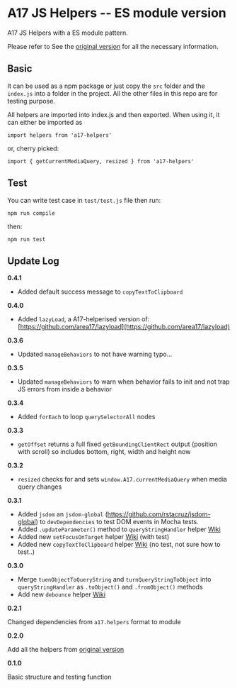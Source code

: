 # A17 JS Helpers -- ES module version

A17 JS Helpers with a ES module pattern.

Please refer to See the [original version](https://code.area17.com/mike/a17-js-helpers) for all the necessary information.

## Basic

It can be used as a npm package or just copy the `src` folder and the `index.js` into a folder in the project. All the other files in this repo are for testing purpose.

All helpers are imported into index.js and then exported. When using it, it can either be imported as

    import helpers from 'a17-helpers'

or, cherry picked:

    import { getCurrentMediaQuery, resized } from 'a17-helpers'

## Test

You can write test case in `test/test.js` file then run:

    npm run compile

then:

    npm run test


## Update Log

**0.4.1**
* Added default success message to `copyTextToClipboard`

**0.4.0**
* Added `lazyLoad`, a A17-helperised version of: [https://github.com/area17/lazyload](https://github.com/area17/lazyload)

**0.3.6**
* Updated `manageBehaviors` to not have warning typo...

**0.3.5**
* Updated `manageBehaviors` to warn when behavior fails to init and not trap JS errors from inside a behavior

**0.3.4**
* Added `forEach` to loop `querySelectorAll` nodes

**0.3.3**
* `getOffset` returns a full fixed `getBoundingClientRect` output (position with scroll) so includes bottom, right, width and height now

**0.3.2**
* `resized` checks for and sets `window.A17.currentMediaQuery` when media query changes

**0.3.1**
* Added `jsdom` an `jsdom-global` (https://github.com/rstacruz/jsdom-global) to `devDependencies` to test DOM events in Mocha tests.
* Added `.updateParameter()` method to `queryStringHandler` helper [Wiki](https://code.area17.com/mike/a17-js-helpers/wikis/A17-Helpers-updateParameter)
* Added new `setFocusOnTarget` helper [Wiki](https://code.area17.com/mike/a17-js-helpers/wikis/a17-helpers-setFocusOnTarget) (with test)
* Added new `copyTextToClipboard` helper [Wiki](https://code.area17.com/mike/a17-js-helpers/wikis/a17-helpers-copyTextToClipboard) (no test, not sure how to test..)

**0.3.0**
* Merge `tuenObjectToQueryString` and `turnQueryStringToObject` into `queryStringHandler` as `.toObject()` and `.fromObject()` methods
* Add new `debounce` helper [Wiki](https://code.area17.com/mike/a17-js-helpers/wikis/a17-helpers-debounce)


**0.2.1**

Changed dependencies from `a17.helpers` format to module

**0.2.0**

Add all the helpers from [original version](https://code.area17.com/mike/a17-js-helpers)

**0.1.0**

Basic structure and testing function

